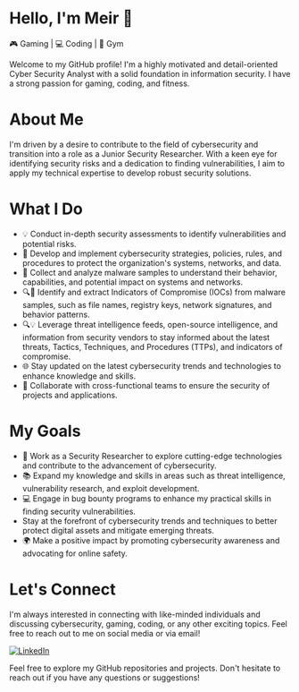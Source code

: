 # Hello, I'm Meir 👋
🎮 Gaming | 💻 Coding | 💪 Gym

Welcome to my GitHub profile!
I'm a highly motivated and detail-oriented Cyber Security Analyst with a solid foundation in information security. I have a strong passion for gaming, coding, and fitness.

# About Me

I'm driven by a desire to contribute to the field of cybersecurity and transition into a role as a Junior Security Researcher. With a keen eye for identifying security risks and a dedication to finding vulnerabilities, I aim to apply my technical expertise to develop robust security solutions.

# What I Do

* 💡  Conduct in-depth security assessments to identify vulnerabilities and potential risks.
* 🔐 Develop and implement cybersecurity strategies, policies, rules, and procedures to protect the organization's systems, networks, and data.
* 🔬 Collect and analyze malware samples to understand their behavior, capabilities, and potential impact on systems and networks.
* 🔍🔎 Identify and extract Indicators of Compromise (IOCs) from malware samples, such as file names, registry keys, network signatures, and behavior patterns.
* 🔍💡 Leverage threat intelligence feeds, open-source intelligence, and information from security vendors to stay informed about the latest threats, Tactics, Techniques, and Procedures (TTPs), and indicators of compromise.
* 🌐 Stay updated on the latest cybersecurity trends and technologies to enhance knowledge and skills.
* 🤝 Collaborate with cross-functional teams to ensure the security of projects and applications.

# My Goals

  * 🌟 Work as a Security Researcher to explore cutting-edge technologies and contribute to the advancement of         cybersecurity.
  * 📚 Expand my knowledge and skills in areas such as threat intelligence, vulnerability research, and exploit development.
  * 💻 Engage in bug bounty programs to enhance my practical skills in finding security vulnerabilities.
  *  Stay at the forefront of cybersecurity trends and techniques to better protect digital assets and mitigate emerging threats.
  * 🌍 Make a positive impact by promoting cybersecurity awareness and advocating for online safety.

# Let's Connect

I'm always interested in connecting with like-minded individuals and discussing cybersecurity, gaming, coding, or any other exciting topics. Feel free to reach out to me on social media or via email!

[![LinkedIn](https://img.shields.io/badge/LinkedIn-Connect-blue?style=flat&logo=linkedin&logoColor=white&size=10&link=https://www.linkedin.com/in/meir-hamou-164279218/)](https://www.linkedin.com/in/meir-hamou-164279218/)

Feel free to explore my GitHub repositories and projects. 
Don't hesitate to reach out if you have any questions or suggestions!

